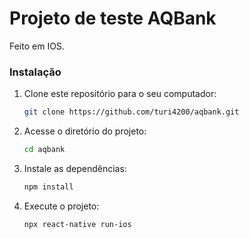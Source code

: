 # Projeto de teste AQBank

Feito em IOS.

### Instalação

1. Clone este repositório para o seu computador:

   ```bash
   git clone https://github.com/turi4200/aqbank.git
   ```

2. Acesse o diretório do projeto:

   ```bash
   cd aqbank
   ```

3. Instale as dependências:

   ```bash
   npm install
   ```

4. Execute o projeto:

   ```bash
   npx react-native run-ios
   ```